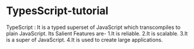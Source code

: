 # TypesScript-tutorial

TypeScript : It is a typed superset of JavaScript which transcompiles to plain JavaScript.
Its Salient Features are-
1.It is reliable.
2.It is scalable.
3.It is a super of JavaScript.
4.It is used to create large applications.
